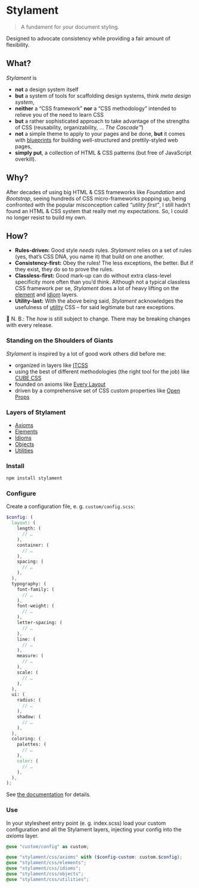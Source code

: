 # Stylament

> A fundament for your document styling.

Designed to advocate consistency while providing a fair amount of flexibility.

## What?

_Stylament_ is
- **not** a design system itself
- **but** a system of tools for scaffolding design systems, think _meta design system_,
- **neither** a “CSS framework” **nor** a “CSS methodology” intended to relieve you of the need to learn CSS
- **but** a rather sophisticated approach to take advantage of the strengths of CSS (reusability, organizability, … _The Cascade™_)
- **not** a simple theme to apply to your pages and be done, **but** it comes with [blueprints](example) for building well-structured and prettily-styled web pages,
- **simply put**, a collection of HTML & CSS patterns (but free of JavaScript overkill).

## Why?

After decades of using big HTML & CSS frameworks like _Foundation_ and _Bootstrap_, seeing hundreds of CSS micro-frameworks popping up, being confronted with the popular misconception called _“utility first”_, I still hadn’t found an  HTML & CSS system that really met my expectations. So, I could no longer resist to build my own.

## How?

- **Rules-driven:** Good style _needs_ rules. _Stylament_ relies on a set of rules (yes, that’s CSS DNA, you name it) that build on one another.
- **Consistency-first:** Obey the rules! The less exceptions, the better. But if they exist, they do so to prove the rules.
- **Classless-first:** Good mark-up can do without extra class-level specificity more often than you’d think. Although not a typical classless CSS framework per se, _Stylament_ does a lot of heavy lifting on the [element](css/elements/) and [idiom](css/idioms/) layers.
- **Utility-last:** With the above being said, _Stylament_ acknowledges the usefulness of [utility](css/utilities/) CSS – for said legitimate but rare exceptions.

🚧 N. B.: The _how_ is still subject to change. There may be breaking changes with every release.

### Standing on the Shoulders of Giants

_Stylament_ is inspired by a lot of good work others did before me:

- organized in layers like [ITCSS](https://www.creativebloq.com/web-design/manage-large-css-projects-itcss-101517528)
- using the best of different methodologies (the right tool for the job) like [CUBE CSS](https://cube.fyi/)
- founded on axioms like [Every Layout](https://every-layout.dev/)
- driven by a comprehensive set of CSS custom properties like [Open Props](https://open-props.style/)

### Layers of Stylament

- [Axioms](https://stylament.sim.ilitu.de/sassdoc/ax-intro.html)
- [Elements](https://stylament.sim.ilitu.de/sassdoc/el-intro.html)
- [Idioms](https://stylament.sim.ilitu.de/sassdoc/id-intro.html)
- [Objects](https://stylament.sim.ilitu.de/sassdoc/ob-intro.html)
- [Utilities](https://stylament.sim.ilitu.de/sassdoc/ut-intro.html)

### Install

```sh
npm install stylament
```

### Configure

Create a configuration file, e. g. `custom/config.scss`:

```scss
$config: (
  layout: (
    length: (
      // …
    ),
    container: (
      // …
    ),
    spacing: (
      // …
    ),
  ),
  typography: (
    font-family: (
      // …
    ),
    font-weight: (
      // …
    ),
    letter-spacing: (
      // …
    ),
    line: (
      // …
    ),
    measure: (
      // …
    ),
    scale: (
      // …
    ),
  ),
  ui: (
    radius: (
      // …
    ),
    shadow: (
      // …
    ),
  ),
  coloring: (
    palettes: (
      // …
    ),
    color: (
      // …
    ),
  ),
);
```

See [the documentation](https://stylament.sim.ilitu.de/sassdoc/ax-config.html) for details.

### Use

In your stylesheet entry point (e. g. index.scss) load your custom configuration and all the Stylament layers, injecting your config into the _axioms_ layer.

```scss
@use "custom/config" as custom;

@use "stylament/css/axioms" with ($config-custom: custom.$config);
@use "stylament/css/elements";
@use "stylament/css/idioms";
@use "stylament/css/objects";
@use "stylament/css/utilities";
```
